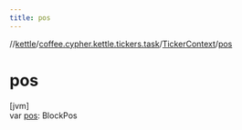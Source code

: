 ```yaml
---
title: pos
---
```

//[kettle](../../../index.html)/[coffee.cypher.kettle.tickers.task](../index.html)/[TickerContext](index.html)/[pos](pos.html)



# pos



[jvm]\
var [pos](pos.html): BlockPos




